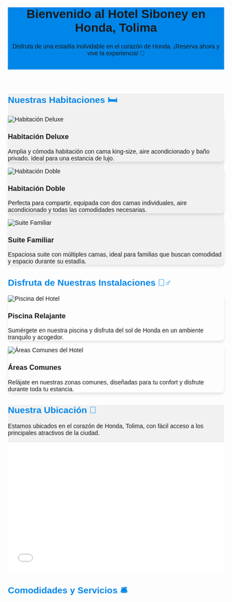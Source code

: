 <!DOCTYPE html>
<html lang="es">
<head>
  <meta charset="UTF-8">
  <meta name="viewport" content="width=device-width, initial-scale=1.0">
  <title>Hotel Siboney - Honda, Tolima</title>
  <script src="https://cdn.tailwindcss.com"></script>
  <link href="https://fonts.googleapis.com/css2?family=Poppins:wght@400;600&display=swap" rel="stylesheet">
  <style>
    body {
      font-family: 'Poppins', sans-serif;
    }
    .primary-color {
      background-color: #0086e8;
    }
    .secondary-color {
      background-color: #21abfb;
    }
    .tertiary-color {
      background-color: #f1f1f1;
    }
    .accent-color {
      background-color: #ff0f0e;
    }
    .text-primary {
      color: #0086e8;
    }
    .text-secondary {
      color: #21abfb;
    }
    .text-accent {
      color: #ff0f0e;
    }
    .card {
      border-radius: 0.5rem;
      box-shadow: 0 4px 6px rgba(0, 0, 0, 0.1);
    }
  </style>
</head>
<body class="bg-white text-gray-800">

  <!-- Header con CTA -->
  <header class="primary-color text-white text-center py-12">
    <h1 class="text-4xl font-semibold">Bienvenido al Hotel Siboney en Honda, Tolima</h1>
    <p class="mt-4 text-lg">Disfruta de una estadía inolvidable en el corazón de Honda. ¡Reserva ahora y vive la experiencia! 🌟</p>
    <a href="https://wa.me/573133262001" target="_blank" class="mt-6 inline-block bg-white text-primary py-2 px-4 rounded-full font-semibold hover:bg-gray-100">Reservar vía WhatsApp</a>
  </header>

  <!-- Sección de Habitaciones -->
  <section class="tertiary-color py-12">
    <div class="container mx-auto px-4">
      <h2 class="text-3xl font-semibold text-center text-primary mb-8">Nuestras Habitaciones 🛏️</h2>
      <div class="grid md:grid-cols-3 gap-8">
        <!-- Habitación 1 -->
        <div class="card bg-white p-6">
          <img src="ruta-a-imagen-habitacion1.jpg" alt="Habitación Deluxe" class="w-full h-48 object-cover rounded-t">
          <h3 class="text-2xl font-semibold mt-4">Habitación Deluxe</h3>
          <p class="mt-2">Amplia y cómoda habitación con cama king-size, aire acondicionado y baño privado. Ideal para una estancia de lujo.</p>
        </div>
        <!-- Habitación 2 -->
        <div class="card bg-white p-6">
          <img src="ruta-a-imagen-habitacion2.jpg" alt="Habitación Doble" class="w-full h-48 object-cover rounded-t">
          <h3 class="text-2xl font-semibold mt-4">Habitación Doble</h3>
          <p class="mt-2">Perfecta para compartir, equipada con dos camas individuales, aire acondicionado y todas las comodidades necesarias.</p>
        </div>
        <!-- Habitación 3 -->
        <div class="card bg-white p-6">
          <img src="ruta-a-imagen-habitacion3.jpg" alt="Suite Familiar" class="w-full h-48 object-cover rounded-t">
          <h3 class="text-2xl font-semibold mt-4">Suite Familiar</h3>
          <p class="mt-2">Espaciosa suite con múltiples camas, ideal para familias que buscan comodidad y espacio durante su estadía.</p>
        </div>
      </div>
    </div>
  </section>

  <!-- Sección de Piscina y Áreas del Hotel -->
  <section class="py-12">
    <div class="container mx-auto px-4">
      <h2 class="text-3xl font-semibold text-center text-primary mb-8">Disfruta de Nuestras Instalaciones 🏊‍♂️</h2>
      <div class="grid md:grid-cols-2 gap-8">
        <!-- Piscina -->
        <div class="card bg-white p-6">
          <img src="ruta-a-imagen-piscina.jpg" alt="Piscina del Hotel" class="w-full h-64 object-cover rounded-t">
          <h3 class="text-2xl font-semibold mt-4">Piscina Relajante</h3>
          <p class="mt-2">Sumérgete en nuestra piscina y disfruta del sol de Honda en un ambiente tranquilo y acogedor.</p>
        </div>
        <!-- Áreas Comunes -->
        <div class="card bg-white p-6">
          <img src="ruta-a-imagen-area-comun.jpg" alt="Áreas Comunes del Hotel" class="w-full h-64 object-cover rounded-t">
          <h3 class="text-2xl font-semibold mt-4">Áreas Comunes</h3>
          <p class="mt-2">Relájate en nuestras zonas comunes, diseñadas para tu confort y disfrute durante toda tu estancia.</p>
        </div>
      </div>
    </div>
  </section>

  <!-- Sección de Ubicación -->
  <section class="tertiary-color py-12">
    <div class="container mx-auto px-4 text-center">
      <h2 class="text-3xl font-semibold text-primary">Nuestra Ubicación 📍</h2>
      <p class="mt-4">Estamos ubicados en el corazón de Honda, Tolima, con fácil acceso a los principales atractivos de la ciudad.</p>
      <!-- Mapa o dirección -->
      <div class="mt-6">
        <iframe src="URL-del-mapa" width="100%" height="300" style="border:0;" allowfullscreen="" loading="lazy"></iframe>
      </div>
    </div>
  </section>

  <!-- Sección de Comodidades -->
  <section class="py-12">
    <div class="container mx-auto px-4">
      <h2 class="text-3xl font-semibold text-center text-primary mb-8">Comodidades y Servicios 🛎️</h2>
      <div class="grid md:grid-cols-3 gap-8">
        <!-- Com
::contentReference[oaicite:0]{index=0}
 


